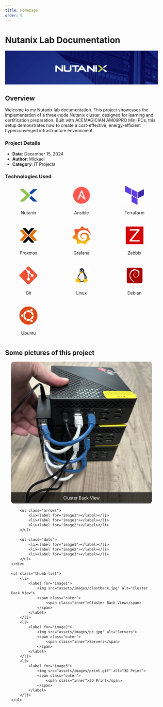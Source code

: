 ```yaml
---
title: Homepage
order: 0
---
```


# Nutanix Lab Documentation
![Nutanix Lab](assets/images/banner.png)
## Overview
Welcome to my Nutanix lab documentation. This project showcases the implementation of a three-node Nutanix cluster, designed for learning and certification preparation. Built with ACEMAGICIAN AM06PRO Mini PCs, this setup demonstrates how to create a cost-effective, energy-efficient hyperconverged infrastructure environment.

### Project Details
- **Date**: December 15, 2024
- **Author**: Mickael
- **Category**: IT Projects

### Technologies Used

<div style="display: grid; grid-template-columns: repeat(auto-fit, minmax(120px, 1fr)); gap: 20px; text-align: center; margin: 20px 0;">
    <div>
        <img src="assets/logos/nutanix.png" alt="Nutanix" style="width: 64px; height: 64px;">
        <p>Nutanix</p>
    </div>
    <div>
        <img src="assets/logos/ansible.png" alt="Ansible" style="width: 64px; height: 64px;">
        <p>Ansible</p>
    </div>
    <div>
        <img src="assets/logos/terraform.png" alt="Terraform" style="width: 64px; height: 64px;">
        <p>Terraform</p>
    </div>
    <div>
        <img src="assets/logos/proxmox.png" alt="Proxmox" style="width: 64px; height: 64px;">
        <p>Proxmox</p>
    </div>
    <div>
        <img src="assets/logos/grafana.png" alt="Grafana" style="width: 64px; height: 64px;">
        <p>Grafana</p>
    </div>
    <div>
        <img src="assets/logos/zabbix.png" alt="Zabbix" style="width: 64px; height: 64px;">
        <p>Zabbix</p>
    </div>
    <div>
        <img src="assets/logos/git.png" alt="Git" style="width: 64px; height: 64px;">
        <p>Git</p>
    </div>
    <div>
        <img src="assets/logos/linux.png" alt="Linux" style="width: 64px; height: 64px;">
        <p>Linux</p>
    </div>
    <div>
        <img src="assets/logos/debian.png" alt="Debian" style="width: 64px; height: 64px;">
        <p>Debian</p>
    </div>
    <div>
        <img src="assets/logos/ubuntu.png" alt="Ubuntu" style="width: 64px; height: 64px;">
        <p>Ubuntu</p>
    </div>
</div>

## Some pictures of this project
<input type="radio" id="image1" name="image" checked>
<input type="radio" id="image2" name="image">
<input type="radio" id="image3" name="image">

<div class="carousel-wrapper">
    <div class="featured-wrapper">
        <ul class="featured-list">
            <li>
                <figure>
                    <img src="assets/images/clustback.jpg" alt="Cluster Back View">
                    <figcaption>Cluster Back View</figcaption>
                </figure>
            </li>
            <li>
                <figure>
                    <img src="assets/images/pc.jpg" alt="Servers">
                    <figcaption>Servers</figcaption>
                </figure>
            </li>
            <li>
                <figure>
                    <img src="assets/images/print.gif" alt="3D Print">
                    <figcaption>3D Print</figcaption>
                </figure>
            </li>
        </ul>
        
        <ul class="arrows">
            <li><label for="image3"></label></li>
            <li><label for="image1"></label></li>
            <li><label for="image2"></label></li>
        </ul>
        
        <ul class="dots">
            <li><label for="image1"></label></li>
            <li><label for="image2"></label></li>
            <li><label for="image3"></label></li>
        </ul>
    </div>
    
    <ul class="thumb-list">
        <li>
            <label for="image1">
                <img src="assets/images/clustback.jpg" alt="Cluster Back View">
                <span class="outer">
                    <span class="inner">Cluster Back View</span>
                </span>
            </label>
        </li>
        <li>
            <label for="image2">
                <img src="assets/images/pc.jpg" alt="Servers">
                <span class="outer">
                    <span class="inner">Servers</span>
                </span>
            </label>
        </li>
        <li>
            <label for="image3">
                <img src="assets/images/print.gif" alt="3D Print">
                <span class="outer">
                    <span class="inner">3D Print</span>
                </span>
            </label>
        </li>
    </ul>
</div>

<style>
.carousel-wrapper {
    max-width: 800px;
    margin: 0 auto;
    padding: 0 20px;
}

.featured-wrapper {
    position: relative;
    margin-bottom: 20px;
}

.featured-list {
    display: grid;
    margin: 0;
    padding: 0;
    list-style: none;
}

.featured-list li {
    grid-column: 1;
    grid-row: 1;
    opacity: 0;
    transition: opacity 0.5s;
}

.featured-list figure {
    margin: 0;
    position: relative;
}

.featured-list img {
    width: 100%;
    height: auto;
    border-radius: 8px;
    object-fit: cover;
}

.featured-list figcaption {
    position: absolute;
    bottom: 0;
    left: 0;
    right: 0;
    padding: 10px;
    background: rgba(0,0,0,0.7);
    color: white;
    text-align: center;
    border-bottom-left-radius: 8px;
    border-bottom-right-radius: 8px;
}

.arrows label {
    position: absolute;
    top: 50%;
    transform: translateY(-50%);
    width: 40px;
    height: 40px;
    background: rgba(255,255,255,0.7);
    border-radius: 50%;
    cursor: pointer;
    transition: background 0.3s;
}

.arrows label:hover {
    background: rgba(255,255,255,0.9);
}

.arrows label::before {
    content: '';
    position: absolute;
    top: 50%;
    left: 50%;
    border: solid black;
    border-width: 0 3px 3px 0;
    padding: 5px;
    transform: translate(-50%, -50%) rotate(135deg);
}

.arrows label:last-child::before {
    transform: translate(-50%, -50%) rotate(-45deg);
}

.dots {
    position: absolute;
    bottom: 20px;
    left: 50%;
    transform: translateX(-50%);
    display: flex;
    gap: 8px;
    margin: 0;
    padding: 0;
    list-style: none;
}

.dots label {
    width: 12px;
    height: 12px;
    border-radius: 50%;
    background: rgba(255,255,255,0.5);
    cursor: pointer;
    transition: background 0.3s;
}

.dots label:hover {
    background: rgba(255,255,255,0.8);
}

.thumb-list {
    display: grid;
    grid-template-columns: repeat(3, 1fr);
    gap: 20px;
    margin: 0;
    padding: 0;
    list-style: none;
}

.thumb-list img {
    width: 100%;
    height: 80px;
    object-fit: cover;
    border-radius: 4px;
    transition: transform 0.3s;
}

.thumb-list label {
    cursor: pointer;
}

.thumb-list img:hover {
    transform: scale(1.05);
}

/* Radio button controls */
#image1:checked ~ .carousel-wrapper .featured-list li:nth-child(1),
#image2:checked ~ .carousel-wrapper .featured-list li:nth-child(2),
#image3:checked ~ .carousel-wrapper .featured-list li:nth-child(3) {
    opacity: 1;
}

#image1:checked ~ .carousel-wrapper .dots li:nth-child(1) label,
#image2:checked ~ .carousel-wrapper .dots li:nth-child(2) label,
#image3:checked ~ .carousel-wrapper .dots li:nth-child(3) label {
    background: rgba(255,255,255,1);
}

[type="radio"] {
    display: none;
}
</style>
